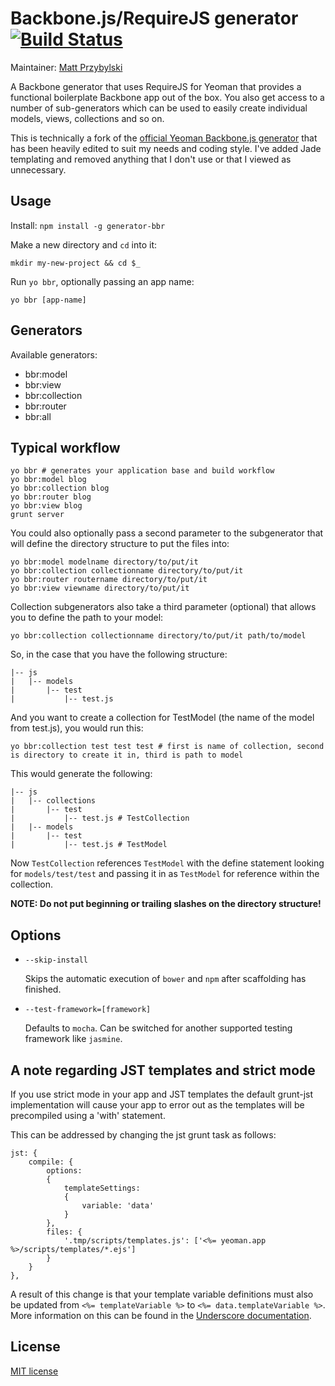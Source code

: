 # Backbone.js/RequireJS generator [![Build Status](https://secure.travis-ci.org/reintroducing/generator-bbr.png?branch=master)](http://travis-ci.org/reintroducing/generator-bbr)

Maintainer: [Matt Przybylski](https://github.com/reintroducing)

A Backbone generator that uses RequireJS for Yeoman that provides a functional boilerplate Backbone app out of the box. You also get access to a number of sub-generators which can be used to easily create individual models, views, collections and so on.

This is technically a fork of the [official Yeoman Backbone.js generator](https://github.com/yeoman/generator-backbone) that has been heavily edited to suit my needs and coding style.  I've added Jade templating and removed anything that I don't use or that I viewed as unnecessary.


## Usage

Install: `npm install -g generator-bbr`

Make a new directory and `cd` into it:
```
mkdir my-new-project && cd $_
```

Run `yo bbr`, optionally passing an app name:
```
yo bbr [app-name]
```

## Generators

Available generators:

- bbr:model
- bbr:view
- bbr:collection
- bbr:router
- bbr:all

## Typical workflow

```
yo bbr # generates your application base and build workflow
yo bbr:model blog
yo bbr:collection blog
yo bbr:router blog
yo bbr:view blog
grunt server
```

You could also optionally pass a second parameter to the subgenerator that will define the directory structure to put the files into:

```
yo bbr:model modelname directory/to/put/it
yo bbr:collection collectionname directory/to/put/it
yo bbr:router routername directory/to/put/it
yo bbr:view viewname directory/to/put/it
```

Collection subgenerators also take a third parameter (optional) that allows you to define the path to your model:

```
yo bbr:collection collectionname directory/to/put/it path/to/model
```

So, in the case that you have the following structure:

```
|-- js
|   |-- models
|       |-- test
|           |-- test.js
```

And you want to create a collection for TestModel (the name of the model from test.js), you would run this:

```
yo bbr:collection test test test # first is name of collection, second is directory to create it in, third is path to model
```

This would generate the following:

```
|-- js
|   |-- collections
|       |-- test
|           |-- test.js # TestCollection
|   |-- models
|       |-- test
|           |-- test.js # TestModel
```

Now `TestCollection` references `TestModel` with the define statement looking for `models/test/test` and passing it in as `TestModel` for reference within the collection.

**NOTE: Do not put beginning or trailing slashes on the directory structure!**


## Options

* `--skip-install`

  Skips the automatic execution of `bower` and `npm` after
  scaffolding has finished.

* `--test-framework=[framework]`

  Defaults to `mocha`. Can be switched for
  another supported testing framework like `jasmine`.

## A note regarding JST templates and strict mode

If you use strict mode in your app and JST templates the default grunt-jst implementation will cause your app to error out as the templates will be precompiled using a 'with' statement.

This can be addressed by changing the jst grunt task as follows:

```
jst: {
    compile: {
        options:
        {
            templateSettings:
            {
                variable: 'data'
            }
        },
        files: {
            '.tmp/scripts/templates.js': ['<%= yeoman.app %>/scripts/templates/*.ejs']
        }
    }
},
```
A result of this change is that your template variable definitions must also be updated from `<%= templateVariable %>` to `<%= data.templateVariable %>`. More information on this can be found in the [Underscore documentation](http://underscorejs.org/#template).


## License

[MIT license](http://opensource.org/licenses/MIT)
